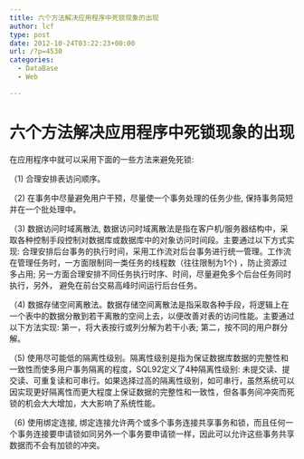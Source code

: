 ```yaml
---
title: 六个方法解决应用程序中死锁现象的出现
author: lcf
type: post
date: 2012-10-24T03:22:23+00:00
url: /?p=4530
categories:
  - DataBase
  - Web

---
```

# 六个方法解决应用程序中死锁现象的出现

在应用程序中就可以采用下面的一些方法来避免死锁: 


（1) 合理安排表访问顺序。

（2) 在事务中尽量避免用户干预，尽量使一个事务处理的任务少些, 保持事务简短并在一个批处理中。

（3) 数据访问时域离散法, 数据访问时域离散法是指在客户机/服务器结构中，采取各种控制手段控制对数据库或数据库中的对象访问时间段。主要通过以下方式实现: 合理安排后台事务的执行时间，采用工作流对后台事务进行统一管理。工作流在管理任务时，一方面限制同一类任务的线程数（往往限制为1个) ，防止资源过多占用; 另一方面合理安排不同任务执行时序、时间，尽量避免多个后台任务同时执行，另外， 避免在前台交易高峰时间运行后台任务。

（4) 数据存储空间离散法。数据存储空间离散法是指采取各种手段，将逻辑上在一个表中的数据分散到若干离散的空间上去，以便改善对表的访问性能。主要通过以下方法实现: 第一，将大表按行或列分解为若干小表; 第二，按不同的用户群分解。

（5) 使用尽可能低的隔离性级别。隔离性级别是指为保证数据库数据的完整性和一致性而使多用户事务隔离的程度，SQL92定义了4种隔离性级别: 未提交读、提交读、可重复读和可串行。如果选择过高的隔离性级别，如可串行，虽然系统可以因实现更好隔离性而更大程度上保证数据的完整性和一致性，但各事务间冲突而死锁的机会大大增加，大大影响了系统性能。

（6) 使用绑定连接, 绑定连接允许两个或多个事务连接共享事务和锁，而且任何一个事务连接要申请锁如同另外一个事务要申请锁一样，因此可以允许这些事务共享数据而不会有加锁的冲突。